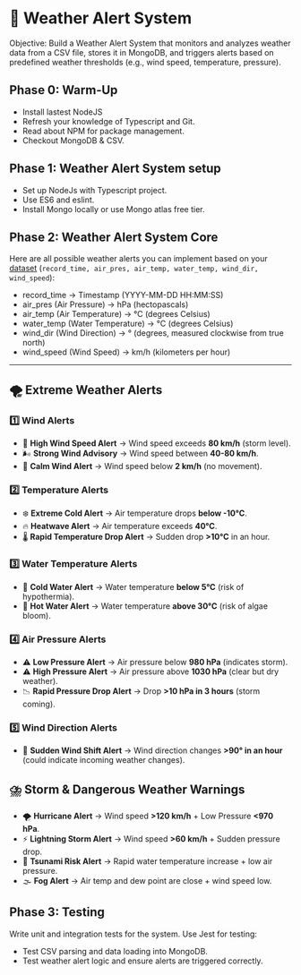 # 🚨 Weather Alert System

Objective:
Build a Weather Alert System that monitors and analyzes weather data from a CSV file, stores it in MongoDB, and triggers alerts based on predefined weather thresholds (e.g., wind speed, temperature, pressure).

Phase 0: Warm-Up
--
* Install lastest NodeJS
* Refresh your knowledge of Typescript and Git.
* Read about NPM for package management.
* Checkout MongoDB & CSV.


Phase 1:  Weather Alert System setup
--

* Set up NodeJs with Typescript project.
* Use ES6 and eslint.
* Install Mongo locally or use Mongo atlas free tier.


Phase 2: Weather Alert System Core
--
Here are all possible weather alerts you can implement based on your [dataset](https://www.kaggle.com/datasets/zain053/tempreture-data-2012-to-2022?resource=download
) (`record_time, air_pres, air_temp, water_temp, wind_dir, wind_speed`): 

- record_time → Timestamp (YYYY-MM-DD HH:MM:SS)
- air_pres (Air Pressure) → hPa (hectopascals)
- air_temp (Air Temperature) → °C (degrees Celsius)
- water_temp (Water Temperature) → °C (degrees Celsius)
- wind_dir (Wind Direction) → ° (degrees, measured clockwise from true north)
- wind_speed (Wind Speed) → km/h (kilometers per hour)

---

## **🌪️ Extreme Weather Alerts**  

### **1️⃣ Wind Alerts**  
- 🚨 **High Wind Speed Alert** → Wind speed exceeds **80 km/h** (storm level).  
- 🌬️ **Strong Wind Advisory** → Wind speed between **40-80 km/h**.  
- 🍃 **Calm Wind Alert** → Wind speed below **2 km/h** (no movement).  

### **2️⃣ Temperature Alerts**  
- ❄️ **Extreme Cold Alert** → Air temperature drops **below -10°C**.  
- 🔥 **Heatwave Alert** → Air temperature exceeds **40°C**.  
- 🌡️ **Rapid Temperature Drop Alert** → Sudden drop **>10°C** in an hour.  

### **3️⃣ Water Temperature Alerts**  
- 🌊 **Cold Water Alert** → Water temperature **below 5°C** (risk of hypothermia).  
- 🌊 **Hot Water Alert** → Water temperature **above 30°C** (risk of algae bloom).  

### **4️⃣ Air Pressure Alerts**  
- ⚠️ **Low Pressure Alert** → Air pressure below **980 hPa** (indicates storm).  
- ⚠️ **High Pressure Alert** → Air pressure above **1030 hPa** (clear but dry weather).  
- 📉 **Rapid Pressure Drop Alert** → Drop **>10 hPa in 3 hours** (storm coming).  

### **5️⃣ Wind Direction Alerts**  
- 🧭 **Sudden Wind Shift Alert** → Wind direction changes **>90° in an hour** (could indicate incoming weather changes).  


## **⛈️ Storm & Dangerous Weather Warnings**  
- 🌪️ **Hurricane Alert** → Wind speed **>120 km/h** + Low Pressure **<970 hPa**.  
- ⚡ **Lightning Storm Alert** → Wind speed **>60 km/h** + Sudden pressure drop.  
- 🌊 **Tsunami Risk Alert** → Rapid water temperature increase + low air pressure.  
- 🌫️ **Fog Alert** → Air temp and dew point are close + wind speed low.  



Phase 3: Testing
-- 

Write unit and integration tests for the system. Use Jest for testing:
- Test CSV parsing and data loading into MongoDB.
- Test weather alert logic and ensure alerts are triggered correctly.


